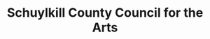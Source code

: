 ---
layout: repo
title: "Schuylkill County Council for the Arts"
id: 14691
permalink: repos/14691/
---